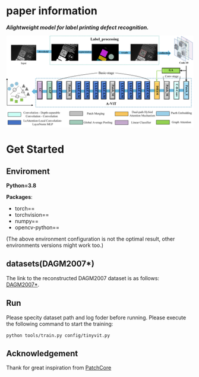 # paper information

**_Alightweight model for label printing defect recognition._**


![](images/figure1.png)


# Get Started 

## Enviroment

**Python=3.8**

**Packages**:
- torch==
- torchvision==
- numpy==
- opencv-python==

(The above environment configuration is not the optimal result, other environments versions might work too.)


## datasets(DAGM2007*)
The link to the reconstructed DAGM2007 dataset is as follows: [DAGM2007*](https://www.kaggle.com/datasets/amor000/reconstructed-dagm2007-dataset).

## Run

Please specity dataset path and log foder before running. Please execute the following command to start the training:
```
python tools/train.py config/tinyvit.py
```

## Acknowledgement

Thank for great inspiration from [PatchCore]()
